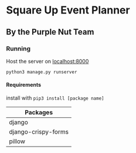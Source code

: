 # Square Up Event Planner
## By the Purple Nut Team


### Running

Host the server on [localhost:8000](http://localhost:8000/)

`python3 manage.py runserver`

#### Requirements
install with `pip3 install [package name]`

| Packages |
| ----------- |
| django |
| django-crispy-forms |
| pillow |
